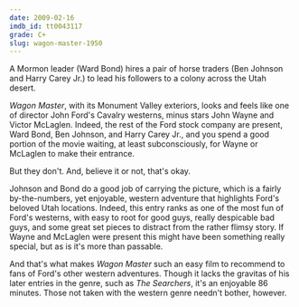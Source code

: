 ```yaml
---
date: 2009-02-16
imdb_id: tt0043117
grade: C+
slug: wagon-master-1950
---
```


A Mormon leader (Ward Bond) hires a pair of horse traders (Ben Johnson and Harry Carey Jr.) to lead his followers to a colony across the Utah desert.

_Wagon Master_, with its Monument Valley exteriors, looks and feels like one of director John Ford's Cavalry westerns, minus stars John Wayne and Victor McLaglen. Indeed, the rest of the Ford stock company are present, Ward Bond, Ben Johnson, and Harry Carey Jr., and you spend a good portion of the movie waiting, at least subconsciously, for Wayne or McLaglen to make their entrance.

But they don't. And, believe it or not, that's okay.

Johnson and Bond do a good job of carrying the picture, which is a fairly by-the-numbers, yet enjoyable, western adventure that highlights Ford's beloved Utah locations. Indeed, this entry ranks as one of the most fun of Ford's westerns, with easy to root for good guys, really despicable bad guys, and some great set pieces to distract from the rather flimsy story. If Wayne and McLaglen were present this might have been something really special, but as is it's more than passable.

And that's what makes _Wagon Master_ such an easy film to recommend to fans of Ford's other western adventures. Though it lacks the gravitas of his later entries in the genre, such as <span data-imdb-id="tt0049730">_The Searchers_</span>, it's an enjoyable 86 minutes. Those not taken with the western genre needn't bother, however.
